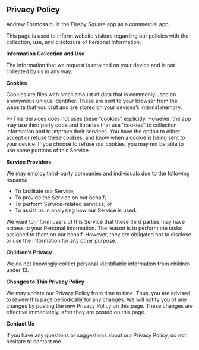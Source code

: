 
<html>
<body>
<h2>Privacy Policy</h2>
<p>Andrew Formosa built the Flashy Square app as a commercial app.</p>
<p>This page is used to inform website visitors regarding our policies with the collection, use, and
    disclosure of Personal Information.</p>

<p><strong>Information Collection and Use</strong></p>
<p>The information that we request is retained on your device and is not
    collected by us in any way.</p>

<p><strong>Cookies</strong></p>
<p>Cookies are files with small amount of data that is commonly used an anonymous unique identifier.
    These are sent to your browser from the website that you visit and are stored on your devices’s
    internal memory.</p>
<p>>>This Services does not uses these “cookies” explicitly. However, the app may use third party code
    and libraries that use “cookies” to collection information and to improve their services. You
    have the option to either accept or refuse these cookies, and know when a cookie is being sent
    to your device. If you choose to refuse our cookies, you may not be able to use some portions of
    this Service.</p>

<p><strong>Service Providers</strong></p> <!-- This part need seem like it's not needed, but if you use any Google services, or any other third party libraries, chances are, you need this. -->
<p>We may employ third-party companies and individuals due to the following reasons:</p>
<ul>
    <li>To facilitate our Service;</li>
    <li>To provide the Service on our behalf;</li>
    <li>To perform Service-related services; or</li>
    <li>To assist us in analyzing how our Service is used.</li>
</ul>
<p>We want to inform users of this Service that these third parties may have access to your Personal
    Information. The reason is to perform the tasks assigned to them on our behalf. However, they
    are obligated not to disclose or use the information for any other purpose.</p>


<p><strong>Children’s Privacy</strong></p>
<p>We do not knowingly collect personal identifiable information from children under 13.</p>

<p><strong>Changes to This Privacy Policy</strong></p>
<p>We may update our Privacy Policy from time to time. Thus, you are advised to review this page
    periodically for any changes. We will notify you of any changes by posting the new Privacy Policy
    on this page. These changes are effective immediately, after they are posted on this page.</p>

<p><strong>Contact Us</strong></p>
<p>If you have any questions or suggestions about our Privacy Policy, do not hesitate to contact
    me.</p>

</body>
</html>
